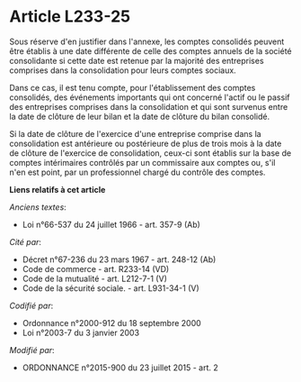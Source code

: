 # Article L233-25

Sous réserve d'en justifier dans l'annexe, les comptes consolidés peuvent être établis à une date différente de celle des
comptes annuels de la société consolidante si cette date est retenue par la majorité des entreprises comprises dans la
consolidation pour leurs comptes sociaux. 

Dans ce cas, il est tenu compte, pour l'établissement des comptes consolidés, des événements importants qui ont concerné
l'actif ou le passif des entreprises comprises dans la consolidation et qui sont survenus entre la date de clôture de leur
bilan et la date de clôture du bilan consolidé.

Si la date de clôture de l'exercice d'une entreprise comprise dans la consolidation est antérieure ou postérieure de plus de
trois mois à la date de clôture de l'exercice de consolidation, ceux-ci sont établis sur la base de comptes intérimaires
contrôlés par un commissaire aux comptes ou, s'il n'en est point, par un professionnel chargé du contrôle des comptes.

**Liens relatifs à cet article**

_Anciens textes_:

  - Loi n°66-537 du 24 juillet 1966 - art. 357-9 (Ab)

_Cité par_:

  - Décret n°67-236 du 23 mars 1967 - art. 248-12 (Ab)
  - Code de commerce - art. R233-14 (VD)
  - Code de la mutualité - art. L212-7-1 (V)
  - Code de la sécurité sociale. - art. L931-34-1 (V)

_Codifié par_:

  - Ordonnance n°2000-912 du 18 septembre 2000
  - Loi n°2003-7 du 3 janvier 2003

_Modifié par_:

  - ORDONNANCE n°2015-900 du 23 juillet 2015 - art. 2
